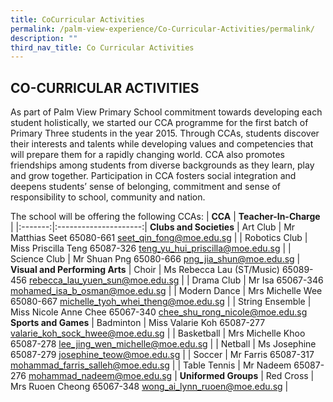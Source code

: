 ```yaml
---
title: CoCurricular Activities
permalink: /palm-view-experience/Co-Curricular-Activities/permalink/
description: ""
third_nav_title: Co Curricular Activities
---
```

## CO-CURRICULAR ACTIVITIES

As part of Palm View Primary School commitment towards developing each student holistically, we started our CCA programme for the first batch of Primary Three students in the year 2015. Through CCAs, students discover their interests and talents while developing values and competencies that will prepare them for a rapidly changing world. CCA also promotes friendships among students from diverse backgrounds as they learn, play and grow together. Participation in CCA fosters social integration and deepens students’ sense of belonging, commitment and sense of responsibility to school, community and nation.

The school will be offering the following CCAs:
| **CCA** | **Teacher-In-Charge** |
|:-------:|:---------------------:|
**Clubs and Societies**
|    Art Club   |                Mr Matthias Seet 65080-661 seet_qin_fong@moe.edu.sg                |
| Robotics Club |        Miss Priscilla Teng             65087-326 teng_yu_hui_priscilla@moe.edu.sg |
| Science Club  |          Mr Shuan Png             65080-666     png_jia_shun@moe.edu.sg           |
**Visual and Performing Arts**
|      Choir      |           Ms Rebecca Lau (ST/Music) 65089-456 rebecca_lau_yuen_sun@moe.edu.sg           |
| Drama Club      |              Mr Isa             65067-346 mohamed_isa_b_osman@moe.edu.sg                |
| Modern Dance    |          Mrs Michelle Wee             65080-667     michelle_tyoh_whei_theng@moe.edu.sg |
| String Ensemble |        Miss Nicole Anne Chee             65067-340    chee_shu_rong_nicole@moe.edu.sg   
**Sports and Games**
|   Badminton  |                 Miss Valarie Koh 65087-277 valarie_koh_sock_hwee@moe.edu.sg                |
| Basketball   |            Mrs Michelle Khoo                65087-278     lee_jing_wen_michelle@moe.edu.sg |
| Netball      |              Ms Josephine               65087-279       josephine_teow@moe.edu.sg          |
| Soccer       |              Mr Farris              65087-317    mohammad_farris_salleh@moe.edu.sg         |
| Table Tennis |              Mr Nadeem              65087-276      mohammad_nadeem@moe.edu.sg              |
**Uniformed Groups**
| Red Cross | Mrs Ruoen Cheong 65067-348 wong_ai_lynn_ruoen@moe.edu.sg |